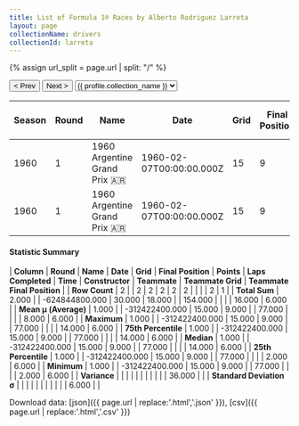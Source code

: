 ```yaml
---
title: List of Formula 1® Races by Alberto Rodriguez Larreta
layout: page
collectionName: drivers
collectionId: larreta
---
```


{% assign url_split = page.url | split: "/" %}
<div id="collection-navigation">
<button onclick="selector.options[selector.selectedIndex-1].value && (window.location = selector.options[selector.selectedIndex-1].value);">&lt; Prev</button>
<button onclick="selector.options[selector.selectedIndex+1].value && (window.location = selector.options[selector.selectedIndex+1].value);">Next &gt;</button>
<select id="selector" onchange="this.options[this.selectedIndex].value && (window.location = this.options[this.selectedIndex].value);">
  {% for collectionId in site.data[page.collectionName].refs %}
    {% if collectionId == page.collectionId %}
      {% assign selected = "selected" %}
    {% else %}
      {% assign selected = "" %}
    {% endif %}
    {% assign profile = site.data[page.collectionName][collectionId].profile %}
    <option value="/f1/{{ page.collectionName }}/{{ collectionId }}/{{ url_split[4] }}" {{ selected }}>{{ profile.collection_name }}</option>
  {% endfor %}
</select>
</div>

| Season | Round | Name | Date | Grid | Final Position | Points | Laps Completed | Time | Constructor | Teammate | Teammate Grid | Teammate Final Position |
|--|--|--|--|--|--|--|--|--|--|--|--|--|
| 1960 | 1 | 1960 Argentine Grand Prix 🇦🇷 | 1960-02-07T00:00:00.000Z | 15 | 9 | 0.0 | 77 |   | Team Lotus 🇬🇧 | [Innes Ireland 🇬🇧](/f1/drivers/ireland) | 2 | 6 |
| 1960 | 1 | 1960 Argentine Grand Prix 🇦🇷 | 1960-02-07T00:00:00.000Z | 15 | 9 | 0.0 | 77 |   | Team Lotus 🇬🇧 | [Alan Stacey 🇬🇧](/f1/drivers/stacey) | 14 | R |

#### Statistic Summary

| **Column** | **Round** | **Name** | **Date** | **Grid** | **Final Position** | **Points** | **Laps Completed** | **Time** | **Constructor** | **Teammate** | **Teammate Grid** | **Teammate Final Position** |
| **Row Count** | 2 |  | 2 | 2 | 2 | 2 | 2 |  |  |  | 2 | 1 |
| **Total Sum** | 2.000 |  | -624844800.000 | 30.000 | 18.000 |  | 154.000 |  |  |  | 16.000 | 6.000 |
| **Mean μ (Average)** | 1.000 |  | -312422400.000 | 15.000 | 9.000 |  | 77.000 |  |  |  | 8.000 | 6.000 |
| **Maximum** | 1.000 |  | -312422400.000 | 15.000 | 9.000 |  | 77.000 |  |  |  | 14.000 | 6.000 |
| **75th Percentile** | 1.000 |  | -312422400.000 | 15.000 | 9.000 |  | 77.000 |  |  |  | 14.000 | 6.000 |
| **Median** | 1.000 |  | -312422400.000 | 15.000 | 9.000 |  | 77.000 |  |  |  | 14.000 | 6.000 |
| **25th Percentile** | 1.000 |  | -312422400.000 | 15.000 | 9.000 |  | 77.000 |  |  |  | 2.000 | 6.000 |
| **Minimum** | 1.000 |  | -312422400.000 | 15.000 | 9.000 |  | 77.000 |  |  |  | 2.000 | 6.000 |
| **Variance** |  |  |  |  |  |  |  |  |  |  | 36.000 |  |
| **Standard Deviation σ** |  |  |  |  |  |  |  |  |  |  | 6.000 |  |

Download data: [json]({{ page.url | replace:'.html','.json' }}), [csv]({{ page.url | replace:'.html','.csv' }})
